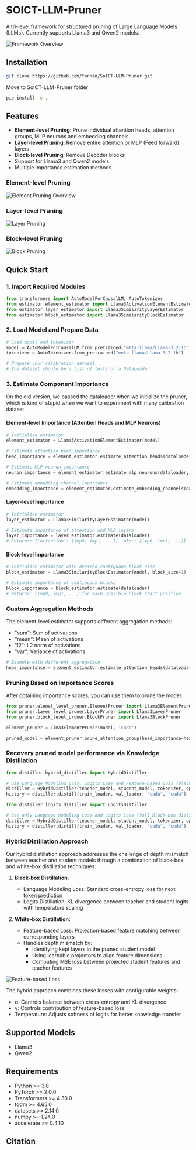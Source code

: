 # SOICT-LLM-Pruner

A tri-level framework for structured pruning of Large Language Models (LLMs). Currently supports Llama3 and Qwen2 models.

![Framework Overview](assets/tri-level-framework.png "SOICT-LLM-Pruner Framework")

## Installation

```bash
git clone https://github.com/fannam/SoICT-LLM-Pruner.git
```

Move to SoICT-LLM-Pruner folder

```bash
pip install -e .
```

## Features

- **Element-level Pruning**: Prune individual attention heads, attention groups, MLP neurons and embedding channels
- **Layer-level Pruning**: Remove entire attention or MLP (Feed forward) layers
- **Block-level Pruning**: Remove Decoder blocks
- Support for Llama3 and Qwen2 models
- Multiple importance estimation methods

### Element-level Pruning
![Element Pruning Overview](assets/element_pruning_overview.png "Element-level Pruning")

### Layer-level Pruning
![Layer Pruning](assets/layer_prune.png "Layer-level Pruning")

### Block-level Pruning
![Block Pruning](assets/block_pruning.png "Block-level Pruning")

## Quick Start

### 1. Import Required Modules

```python
from transformers import AutoModelForCausalLM, AutoTokenizer
from estimator.element_estimator import Llama3ActivationElementEstimator
from estimator.layer_estimator import Llama3SimilarityLayerEstimator
from estimator.block_estimator import Llama3SimilarityBlockEstimator
```

### 2. Load Model and Prepare Data

```python
# Load model and tokenizer
model = AutoModelForCausalLM.from_pretrained("meta-llama/Llama-3.2-1b")
tokenizer = AutoTokenizer.from_pretrained("meta-llama/Llama-3.2-1b")

# Prepare your calibration dataset
# The dataset should be a list of texts or a DataLoader
```

### 3. Estimate Component Importance
On the old version, we passed the dataloader when we initialize the pruner, which is kind of stupid when we want to experiment with many calibration dataset

#### Element-level Importance (Attention Heads and MLP Neurons)

```python
# Initialize estimator
element_estimator = Llama3ActivationElementEstimator(model)

# Estimate attention head importance
head_importance = element_estimator.estimate_attention_heads(dataloader, agg="l2")

# Estimate MLP neuron importance
neuron_importance = element_estimator.estimate_mlp_neurons(dataloader, agg="l2")

# Estimate embedding channel importance
embedding_importance = element_estimator.estimate_embedding_channels(dataloader, agg="l2")
```



#### Layer-level Importance

```python
# Initialize estimator
layer_estimator = Llama3SimilarityLayerEstimator(model)

# Estimate importance of attention and MLP layers
layer_importance = layer_estimator.estimate(dataloader)
# Returns: {'attention': [imp0, imp1, ...], 'mlp': [imp0, imp1, ...]}
```

#### Block-level Importance

```python
# Initialize estimator with desired contiguous block size
block_estimator = Llama3SimilarityBlockEstimator(model, block_size=1)

# Estimate importance of contiguous blocks
block_importance = block_estimator.estimate(dataloader)
# Returns: [imp0, imp1, ...] for each possible block start position
```

### Custom Aggregation Methods

The element-level estimator supports different aggregation methods:
- "sum": Sum of activations
- "mean": Mean of activations
- "l2": L2 norm of activations
- "var": Variance of activations

```python
# Example with different aggregation
head_importance = element_estimator.estimate_attention_heads(dataloader, agg="var")
```

### Pruning Based on Importance Scores

After obtaining importance scores, you can use them to prune the model:

```python
from pruner.elemet_level_pruner.ElementPruner import Llama3ElementPruner
from pruner.layer_level_pruner.LayerPruner import Llama3LayerPruner
from pruner.block_level_pruner.BlockPruner import Llama3BlockPruner

element_pruner = Llma3ElementPruner(model, 'cuda')

pruned_model = element_pruner.prune_attention_group(head_importance=head_importance, target_group=7)

```

### Recovery pruned model performance via Knowledge Distillation

```python
from distiller.hybrid_distiller import HybridDistiller

# Use Language Modeling Loss, Logits Loss and Feature-based Loss (Black-box and White-box distillation)
distiller = HybridDistiller(teacher_model, student_model, tokenizer, optimizer, scheduler)
history = distiller.distill(train_loader, val_loader, "cuda", "cuda")
```

```python
from distiller.logits_distiller import LogitsDistiller

# Use only Language Modeling Loss and Logits Loss (full Black-box distillation)\
distiller = HybridDistiller(teacher_model, student_model, tokenizer, optimizer, scheduler)
history = distiller.distill(train_loader, val_loader, "cuda", "cuda")
```

### Hybrid Distillation Approach

Our hybrid distillation approach addresses the challenge of depth mismatch between teacher and student models through a combination of black-box and white-box distillation techniques:

1. **Black-box Distillation**:
   - Language Modeling Loss: Standard cross-entropy loss for next token prediction
   - Logits Distillation: KL divergence between teacher and student logits with temperature scaling

2. **White-box Distillation**:
   - Feature-based Loss: Projection-based feature matching between corresponding layers
   - Handles depth mismatch by:
     - Identifying kept layers in the pruned student model
     - Using learnable projectors to align feature dimensions
     - Computing MSE loss between projected student features and teacher features

![Feature-based Loss](assets/feature_based_loss.png "Feature-based Distillation Loss")

The hybrid approach combines these losses with configurable weights:
- α: Controls balance between cross-entropy and KL divergence
- γ: Controls contribution of feature-based loss
- Temperature: Adjusts softness of logits for better knowledge transfer

## Supported Models

- Llama3
- Qwen2 

## Requirements

- Python >= 3.8
- PyTorch >= 2.0.0
- Transformers >= 4.30.0
- tqdm >= 4.65.0
- datasets >= 2.14.0
- numpy >= 1.24.0
- accelerate >= 0.4.10

## Citation

